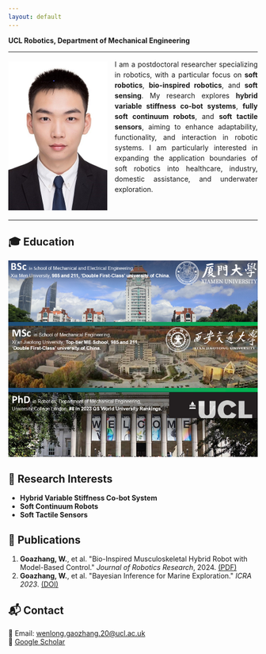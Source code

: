 ```yaml
---
layout: default
---
```


<!--# Dr. Wenlong Goazhang-->
**UCL Robotics, Department of Mechanical Engineering**

---
<div style="max-width: 1000px; line-height: 1.5; text-align: justify;">
    <img src="assets/images/ID Photo_Gaozhang Wenlong400600.jpg" 
         alt="Dr. Wenlong Goazhang" 
         width="200" 
         style="float: left; margin: 5px 15px 5px 0; shape-outside: margin-box;">
    <p>
        I am a postdoctoral researcher specializing in robotics, with a particular focus on 
        <strong>soft robotics</strong>, <strong>bio-inspired robotics</strong>, and <strong>soft sensing</strong>. 
        My research explores <strong>hybrid variable stiffness co-bot systems</strong>, 
        <strong>fully soft continuum robots</strong>, and <strong>soft tactile sensors</strong>, 
        aiming to enhance adaptability, functionality, and interaction in robotic systems. 
        I am particularly interested in expanding the application boundaries of soft robotics into 
        healthcare, industry, domestic assistance, and underwater exploration.
    </p>
</div>


<!-- 解决问题的关键：清除浮动 -->
<div style="clear: both;"></div>

---


## 🎓 Education
![My Education](assets/images/Research-Summary-Wenlong.png)

## 🔬 Research Interests
- **Hybrid Variable Stiffness Co-bot System**
- **Soft Continuum Robots**
- **Soft Tactile Sensors**

## 📄 Publications
1. **Goazhang, W.**, et al. "Bio-Inspired Musculoskeletal Hybrid Robot with Model-Based Control." *Journal of Robotics Research*, 2024. [(PDF)](https://example.com)  
2. **Goazhang, W.**, et al. "Bayesian Inference for Marine Exploration." *ICRA 2023*. [(DOI)](https://example.com)  

## 📬 Contact
📧 Email: wenlong.gaozhang.20@ucl.ac.uk  
🔗 [Google Scholar](https://scholar.google.ca/citations?user=vhKVcqsAAAAJ&hl=en)  

